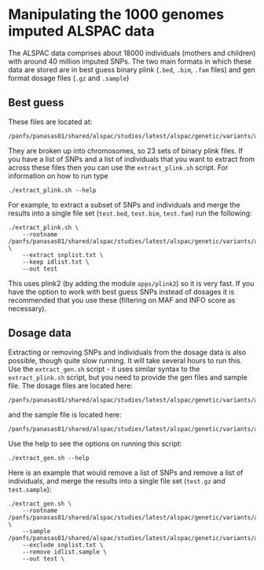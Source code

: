 # Manipulating the 1000 genomes imputed ALSPAC data

The ALSPAC data comprises about 18000 individuals (mothers and children) with around 40 million imputed SNPs. The two main formats in which these data are stored are in best guess binary plink (`.bed`, `.bim`, `.fam` files) and gen format dosage files (`.gz` and `.sample`)


## Best guess

These files are located at:

	/panfs/panasas01/shared/alspac/studies/latest/alspac/genetic/variants/arrays/gwas/imputed/1000genomes/released/27Feb2015/data/genotypes/bestguess/

They are broken up into chromosomes, so 23 sets of binary plink files. If you have a list of SNPs and a list of individuals that you want to extract from across these files then you can use the `extract_plink.sh` script. For information on how to run type

	./extract_plink.sh --help

For example, to extract a subset of SNPs and individuals and merge the results into a single file set (`test.bed`, `test.bim`, `test.fam`) run the following:

	./extract_plink.sh \
		--rootname /panfs/panasas01/shared/alspac/studies/latest/alspac/genetic/variants/arrays/gwas/imputed/1000genomes/released/27Feb2015/data/genotypes/bestguess/data_chr@ \
		--extract snplist.txt \
		--keep idlist.txt \
		--out test

This uses plink2 (by adding the module `apps/plink2`) so it is very fast. If you have the option to work with best guess SNPs instead of dosages it is recommended that you use these (filtering on MAF and INFO score as necessary).


## Dosage data

Extracting or removing SNPs and individuals from the dosage data is also possible, though quite slow running. It will take several hours to run this. Use the `extract_gen.sh` script - it uses similar syntax to the `extract_plink.sh` script, but you need to provide the gen files and sample file. The dosage files are located here:

	/panfs/panasas01/shared/alspac/studies/latest/alspac/genetic/variants/arrays/gwas/imputed/1000genomes/released/27Feb2015/data/genotypes/dosage/

and the sample file is located here:

	/panfs/panasas01/shared/alspac/studies/latest/alspac/genetic/variants/arrays/gwas/imputed/1000genomes/released/27Feb2015/data/data.sample

Use the help to see the options on running this script:

	./extract_gen.sh --help

Here is an example that would remove a list of SNPs and remove a list of individuals, and merge the results into a single file set (`test.gz` and `test.sample`):

	./extract_gen.sh \
		--rootname /panfs/panasas01/shared/alspac/studies/latest/alspac/genetic/variants/arrays/gwas/imputed/1000genomes/released/27Feb2015/data/genotypes/dosage/data_chr@.gz \
		--sample /panfs/panasas01/shared/alspac/studies/latest/alspac/genetic/variants/arrays/gwas/imputed/1000genomes/released/27Feb2015/data/data.sample
		--exclude snplist.txt \
		--remove idlist.sample \
		--out test \
